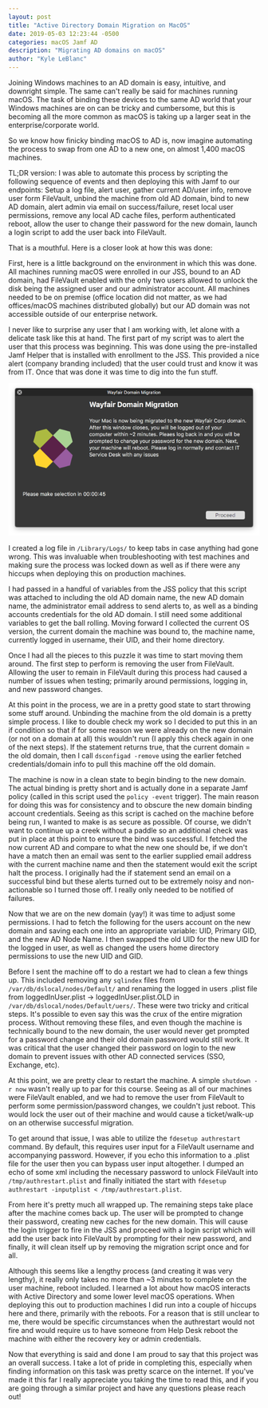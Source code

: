 ```yaml
---
layout: post
title: "Active Directory Domain Migration on MacOS"
date: 2019-05-03 12:23:44 -0500
categories: macOS Jamf AD
description: "Migrating AD domains on macOS"
author: "Kyle LeBlanc"
---
```


Joining Windows machines to an AD domain is easy, intuitive, and downright simple. The same can't really be said for machines running macOS. The task of binding these devices to the same AD world that your Windows machines are on can be tricky and cumbersome, but this is becoming all the more common as macOS is taking up a larger seat in the enterprise/corporate world.

So we know how finicky binding macOS to AD is, now imagine automating the process to swap from one AD to a new one, on almost 1,400 macOS machines.

TL;DR version: I was able to automate this process by scripting the following sequence of events and then deploying this with Jamf to our endpoints: Setup a log file, alert user, gather current AD/user info, remove user form FileVault, unbind the machine from old AD domain, bind to new AD domain, alert admin via email on success/failure, reset local user permissions, remove any local AD cache files, perform authenticated reboot, allow the user to change their password for the new domain, launch a login script to add the user back into FileVault.

That is a mouthful. Here is a closer look at how this was done:

First, here is a little background on the environment in which this was done. All machines running macOS were enrolled in our JSS, bound to an AD domain, had FileVault enabled with the only two users allowed to unlock the disk being the assigned user and our administrator account. All machines needed to be on premise (office location did not matter, as we had offices/macOS machines distributed globally) but our AD domain was not accessible outside of our enterprise network.

I never like to surprise any user that I am working with, let alone with a delicate task like this at hand. The first part of my script was to alert the user that this process was beginning. This was done using the pre-installed Jamf Helper that is installed with enrollment to the JSS. This provided a nice alert (company branding included) that the user could trust and know it was from IT. Once that was done it was time to dig into the fun stuff.

![User Notification](/assets/usernotif.png)

I created a log file in `/Library/Logs/` to keep tabs in case anything had gone wrong. This was invaluable when troubleshooting with test machines and making sure the process was locked down as well as if there were any hiccups when deploying this on production machines.

I had passed in a handful of variables from the JSS policy that this script was attached to including the old AD domain name, the new AD domain name, the administrator email address to send alerts to, as well as a binding accounts credentials for the old AD domain. I still need some additional variables to get the ball rolling. Moving forward I collected the current OS version, the current domain the machine was bound to, the machine name, currently logged in username, their UID, and their home directory.

Once I had all the pieces to this puzzle it was time to start moving them around. The first step to perform is removing the user from FileVault. Allowing the user to remain in FileVault during this process had caused a number of issues when testing; primarily around permissions, logging in, and new password changes.

At this point in the process, we are in a pretty good state to start throwing some stuff around. Unbinding the machine from the old domain is a pretty simple process. I like to double check my work so I decided to put this in an if condition so that if for some reason we were already on the new domain (or not on a domain at all) this wouldn't run (I apply this check again in one of the next steps). If the statement returns true, that the current domain = the old domain, then I call `dsconfigad -remove` using the earlier fetched credentials/domain info to pull this machine off the old domain.

The machine is now in a clean state to begin binding to the new domain. The actual binding is pretty short and is actually done in a separate Jamf policy (called in this script used the `policy -event` trigger). The main reason for doing this was for consistency and to obscure the new domain binding account credentials. Seeing as this script is cached on the machine before being run, I wanted to make is as secure as possible. Of course, we didn't want to continue up a creek without a paddle so an additional check was put in place at this point to ensure the bind was successful. I fetched the now current AD and compare to what the new one should be, if we don't have a match then an email was sent to the earlier supplied email address with the current machine name and then the statement would exit the script halt the process. I originally had the if statement send an email on a successful bind but these alerts turned out to be extremely noisy and non-actionable so I turned those off. I really only needed to be notified of failures.

Now that we are on the new domain (yay!) it was time to adjust some permissions. I had to fetch the following for the users account on the new domain and saving each one into an appropriate variable: UID, Primary GID, and the new AD Node Name. I then swapped the old UID for the new UID for the logged in user, as well as changed the users home directory permissions to use the new UID and GID.

Before I sent the machine off to do a restart we had to clean a few things up. This included removing any `sqlindex` files from `/var/db/dslocal/nodes/Default/` and renaming the logged in users .plist file from loggedInUser.plist -> loggedInUser.plist.OLD in `/var/db/dslocal/nodes/Default/uers/`. These were two tricky and critical steps. It's possible to even say this was the crux of the entire migration process. Without removing these files, and even though the machine is technically bound to the new domain, the user would never get prompted for a password change and their old domain password would still work. It was critical that the user changed their password on login to the new domain to prevent issues with other AD connected services (SSO, Exchange, etc).

At this point, we are pretty clear to restart the machine. A simple `shutdown -r now` wasn't really up to par for this course. Seeing as all of our machines were FileVault enabled, and we had to remove the user from FileVault to perform some permission/password changes, we couldn't just reboot. This would lock the user out of their machine and would cause a ticket/walk-up on an otherwise successful migration.

To get around that issue, I was able to utilize the `fdesetup authrestart` command. By default, this requires user input for a FileVault username and accompanying password. However, if you echo this information to a .plist file for the user then you can bypass user input altogether. I dumped an echo of some xml including the necessary password to unlock FileVault into `/tmp/authrestart.plist` and finally initiated the start with `fdesetup authrestart -inputplist < /tmp/authrestart.plist`.

From here it's pretty much all wrapped up. The remaining steps take place after the machine comes back up. The user will be prompted to change their password, creating new caches for the new domain. This will cause the login trigger to fire in the JSS and proceed with a login script which will add the user back into FileVault by prompting for their new password, and finally, it will clean itself up by removing the migration script once and for all.

Although this seems like a lengthy process (and creating it was very lengthy), it really only takes no more than ~3 minutes to complete on the user machine, reboot included. I learned a lot about how macOS interacts with Active Directory and some lower level macOS operations. When deploying this out to production machines I did run into a couple of hiccups here and there, primarily with the reboots. For a reason that is still unclear to me, there would be specific circumstances when the authrestart would not fire and would require us to have someone from Help Desk reboot the machine with either the recovery key or admin credentials.

Now that everything is said and done I am proud to say that this project was an overall success. I take a lot of pride in completing this, especially when finding information on this task was pretty scarce on the internet. If you've made it this far I really appreciate you taking the time to read this, and if you are going through a similar project and have any questions please reach out!
